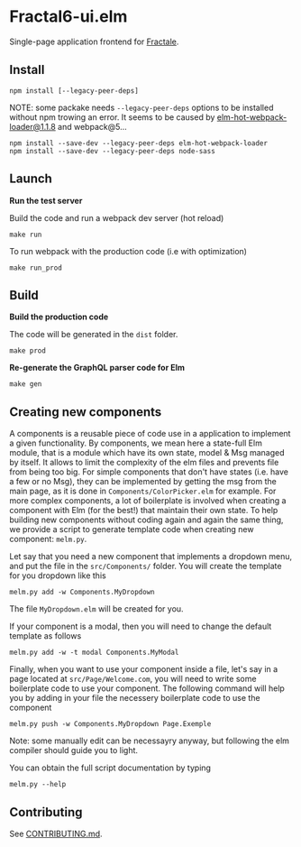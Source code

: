 # Fractal6-ui.elm

Single-page application frontend for [Fractale](https://fractale.co).


## Install

    npm install [--legacy-peer-deps]


NOTE: some packake needs `--legacy-peer-deps` options to be installed without npm trowing an error.
      It seems to be caused by elm-hot-webpack-loader@1.1.8 and webpack@5...

    npm install --save-dev --legacy-peer-deps elm-hot-webpack-loader
    npm install --save-dev --legacy-peer-deps node-sass


## Launch

**Run the test server**

Build the code and run a webpack dev server (hot reload)

    make run

To run webpack with the production code (i.e with optimization)

    make run_prod


## Build

**Build the production code**

The code will be generated in the `dist` folder.

    make prod


**Re-generate the GraphQL parser code for Elm**

    make gen


## Creating new components

A components is a reusable piece of code use in a application to implement a given functionality.
By components, we mean here a state-full Elm module, that is a module which have its own state, model & Msg managed by itself. It allows to limit the complexity of the elm files and prevents file from being too big.
For simple components that don't have states (i.e. have a few or no Msg), they can be implemented by getting the msg from the main page, as it is done
in `Components/ColorPicker.elm` for example.
For more complex components, a lot of boilerplate is involved when creating a component with Elm (for the best!) that maintain their own state.
To help building new components without coding again and again the same thing,
we provide a script to generate template code when creating new component:  `melm.py`.

Let say that you need a new component that implements a dropdown menu, and put the file in the `src/Components/` folder.
You will create the template for you dropdown like this

    melm.py add -w Components.MyDropdown

The file `MyDropdown.elm` will be created for you.

If your component is a modal, then you will need to change the default template as follows

    melm.py add -w -t modal Components.MyModal


Finally, when you want to use your component inside a file, let's say in a page located at `src/Page/Welcome.com`, you will need to write some boilerplate code to use your component. The following command will help you by adding in your file the necessery boilerplate code to use the component

    melm.py push -w Components.MyDropdown Page.Exemple

Note: some manually edit can be necessayry anyway, but following the elm compiler should guide you to light.

You can obtain the full script documentation by typing

    melm.py --help


## Contributing

See [CONTRIBUTING.md](CONTRIBUTING.md).

